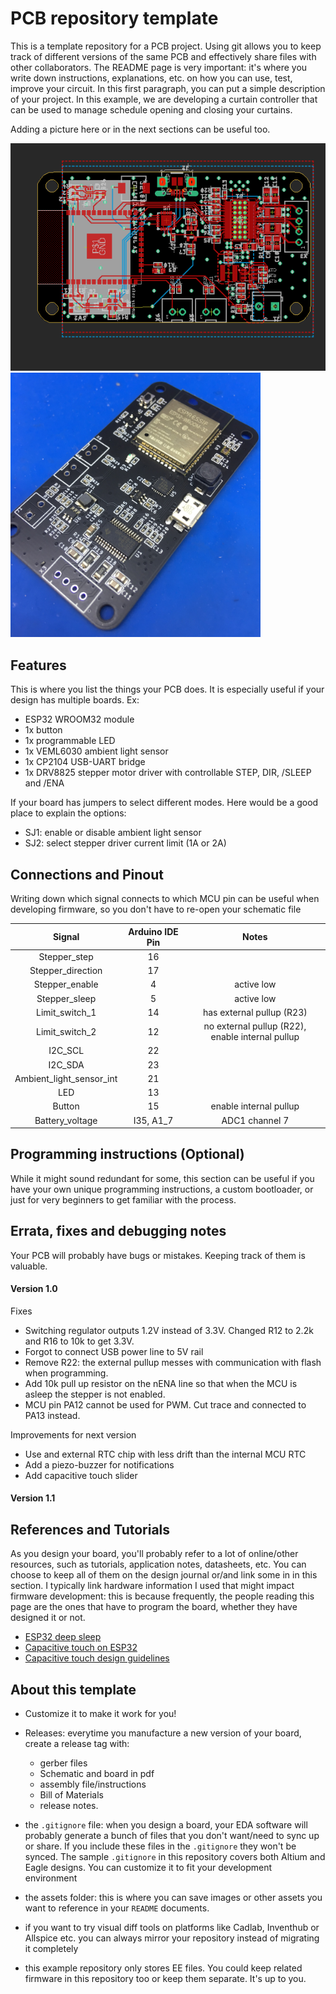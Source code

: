 # PCB repository template

This is a template repository for a PCB project. Using git allows you to keep track of different versions of the same PCB and effectively share files with other collaborators. The README page is very important: it's where you write down instructions, explanations, etc. on how you can use, test, improve your circuit. In this first paragraph, you can put a simple description of your project. In this example, we are developing a curtain controller that can be used to manage schedule opening and closing your curtains.

Adding a picture here or in the next sections can be useful too.

![Eagle design](/assets/Eagle_design.png)
<img src ="/assets/assembled_pcb.jpg" width="400">

## Features
This is where you list the things your PCB does. It is especially useful if your design has multiple boards. Ex:
* ESP32 WROOM32 module
* 1x button
* 1x programmable LED
* 1x VEML6030 ambient light sensor
* 1x CP2104 USB-UART bridge
* 1x DRV8825 stepper motor driver with controllable STEP, DIR, /SLEEP and /ENA

If your board has jumpers to select different modes. Here would be a good place to explain the options:
* SJ1: enable or disable ambient light sensor
* SJ2: select stepper driver current limit (1A or 2A)

## Connections and Pinout
Writing down which signal connects to which MCU pin can be useful when developing firmware, so you don't have to re-open your schematic file

|Signal|Arduino IDE Pin|Notes|
|:---:|:----:|:---:|
|Stepper_step|16||
|Stepper_direction|17||
|Stepper_enable|4|active low|
|Stepper_sleep|5|active low|
|Limit_switch_1|14|has external pullup (R23)|
|Limit_switch_2|12|no external pullup (R22), enable internal pullup|
|I2C_SCL|22||
|I2C_SDA|23||
|Ambient_light_sensor_int|21||
|LED|13||
|Button|15|enable internal pullup|
|Battery_voltage|I35, A1_7|ADC1 channel 7|

## Programming instructions (Optional)
While it might sound redundant for some, this section can be useful if you have your own unique programming instructions, a custom bootloader, or just for very beginners to get familiar with the process.  

## Errata, fixes and debugging notes
Your PCB will probably have bugs or mistakes. Keeping track of them is valuable.

#### Version 1.0
Fixes
* Switching regulator outputs 1.2V instead of 3.3V. Changed R12 to 2.2k and R16 to 10k to get 3.3V.
* Forgot to connect USB power line to 5V rail
* Remove R22: the external pullup messes with communication with flash when programming.
* Add 10k pull up resistor on the nENA line so that when the MCU is asleep the stepper is not enabled.
* MCU pin PA12 cannot be used for PWM. Cut trace and connected to PA13 instead.

Improvements for next version
* Use and external RTC chip with less drift than the internal MCU RTC
* Add a piezo-buzzer for notifications
* Add capacitive touch slider

#### Version 1.1

## References and Tutorials
As you design your board, you'll probably refer to a lot of online/other resources, such as tutorials, application notes, datasheets, etc. You can choose to keep all of them on the design journal or/and link some in  in this section. I typically link hardware information I used that might impact firmware development: this is because frequently, the people reading this page are the ones that have to program the board, whether they have designed it or not.

* [ESP32 deep sleep](https://lastminuteengineers.com/esp32-deep-sleep-wakeup-sources/)
* [Capacitive touch on ESP32](https://randomnerdtutorials.com/esp32-touch-pins-arduino-ide/)
* [Capacitive touch design guidelines](https://www.st.com/resource/en/application_note/dm00087990-design-with-surface-sensors-for-touch-sensing-applications-on-mcus-stmicroelectronics.pdfhttps://www.st.com/resource/en/application_note/dm00087990-design-with-surface-sensors-for-touch-sensing-applications-on-mcus-stmicroelectronics.pdf)

## About this template
* Customize it to make it work for you!

* Releases: everytime you manufacture a new version of your board, create a release tag with:
    * gerber files
    * Schematic and board in pdf
    * assembly file/instructions
    * Bill of Materials
    * release notes.

* the ```.gitignore``` file: when you design a board, your EDA software will probably generate a bunch of files that you don't want/need to sync up or share. If you include these files in the ```.gitignore``` they won't be synced. The sample ```.gitignore``` in this repository covers both Altium and Eagle designs. You can customize it to fit your development environment

* the assets folder: this is where you can save images or other assets you want to reference in your ```README``` documents.

* if you want to try visual diff tools on platforms like Cadlab, Inventhub or Allspice etc. you can always mirror your repository instead of migrating it completely

* this example repository only stores EE files. You could keep related firmware in this repository too or keep them separate. It's up to you.
